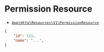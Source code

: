# Permission Resource

- [`App\Http\Resources\V1\PermissionResource`](../../../src/app/Http/Resources/V1/PermissionResource.php)

```json
{
    "id": 123,
    "name": "...",
}
```

